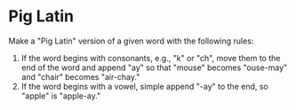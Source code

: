 # Pig Latin

Make a "Pig Latin" version of a given word with the following rules:

1. If the word begins with consonants, e.g., "k" or "ch", move them to the end of the word and append "ay" so that "mouse" becomes "ouse-may" and "chair" becomes "air-chay."
2. If the word begins with a vowel, simple append "-ay" to the end, so "apple" is "apple-ay."
